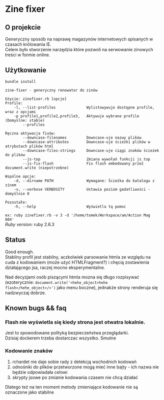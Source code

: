 # Zine fixer
## O projekcie
Generyczny sposób na naprawę magazynów internetowych spisanych w czasach królowania IE.  
Celem było stworzenie narzędzia które pozwoli na serwowanie zinowych treści w formie online.
## Użytkowanie
```
bundle install
```
```
zine-fixer - generyczny renowator do zinów

Użycie: zinefixer.rb [opcje]
Profile:
    -l, --list-profiles              Wylistowywuje dostępne profile, wraz z opcjami
    -p profile1,profile2,profile3,   Aktywuje wybrane profile (Domyślne: stable)
        --profiles

Ręczna aktywacja fixów:
        --downcase-filenames         Downcase-uje nazwy plików
        --downcase-attributes        Downcase-uje ścieżki plików w atrybutach plików html
        --downcase-files-strings     Downcase-uje ciągi znaków ścieżek do plików
        --js-top                     Zmiana wywołań funkcji js_top
        --js-fix-flash               Fix flash embedowany przez document.write (niepotrzebne)

Wspólne opcje:
    -d, --dirname PATH               Wymagane: Ścieżka do katalogu z zinem
    -v, --verbose VERBOSITY          Ustawia poziom gadatliwości - domyślnie 0

Pozostałe:
    -h, --help                       Wyświetla tą pomoc
```
`ex: ruby zinefixer.rb -v 3 -d '/home/tomek/Workspace/am/Action Mag 004'`  
*Ruby version:* ruby 2.6.3
## Status
Good enough.  
Stabilny profil jest stabilny, aczkolwiek parsowanie htmla ze względu na cuda z kodowaniem (może użyć HTMLFragment?) i chęcią zostawienia działającego jsa, raczej mocno eksperymentalne.  

Nad decyzjami osób piszącymi htmla mozna się długo rozpisywać (ezoterycznie: `document.write('<hehe_object>hehe flash</hehe_object>/>')` jako menu boczne), jednakże strony renderuja się nadzwyczaj dobrze.  

## Known bugs && faq
### Flash nie wyświetla się kiedy strona jest otwatra lokalnie.
Jest to spowodowane polityką bezpieczeństwa przeglądarki.  
Dzisiaj dockerem trzeba dostarczac wszystko. Smutne
### Kodowanie znaków
1. rchardet nie daje sobie rady z detekcją wschodnich kodowań
2. odnośniki do plików przetworzone mogą mieć inne bajty - ich nazwa nie będzie odpowiadała celowi
3. skrypty jsowe po zmianie kodowania czasem nie chcą działać

Dlatego też na ten moment metody zmieniające kodowanie nie są oznaczone jako stabilne

